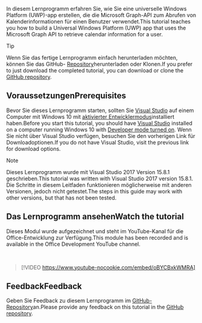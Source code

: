 <!-- markdownlint-disable MD002 MD041 -->

<span data-ttu-id="6261f-101">In diesem Lernprogramm erfahren Sie, wie Sie eine universelle Windows Platform (UWP)-app erstellen, die die Microsoft Graph-API zum Abrufen von Kalenderinformationen für einen Benutzer verwendet.</span><span class="sxs-lookup"><span data-stu-id="6261f-101">This tutorial teaches you how to build a Universal Windows Platform (UWP) app that uses the Microsoft Graph API to retrieve calendar information for a user.</span></span>

> [!TIP]
> <span data-ttu-id="6261f-102">Wenn Sie das fertige Lernprogramm einfach herunterladen möchten, können Sie das GitHub- [Repository](https://github.com/microsoftgraph/msgraph-training-uwp)herunterladen oder Klonen.</span><span class="sxs-lookup"><span data-stu-id="6261f-102">If you prefer to just download the completed tutorial, you can download or clone the [GitHub repository](https://github.com/microsoftgraph/msgraph-training-uwp).</span></span>

## <a name="prerequisites"></a><span data-ttu-id="6261f-103">Voraussetzungen</span><span class="sxs-lookup"><span data-stu-id="6261f-103">Prerequisites</span></span>

<span data-ttu-id="6261f-104">Bevor Sie dieses Lernprogramm starten, sollten Sie [Visual Studio](https://visualstudio.microsoft.com/vs/) auf einem Computer mit Windows 10 mit [aktivierter Entwicklermodus](https://docs.microsoft.com/windows/uwp/get-started/enable-your-device-for-development)installiert haben.</span><span class="sxs-lookup"><span data-stu-id="6261f-104">Before you start this tutorial, you should have [Visual Studio](https://visualstudio.microsoft.com/vs/) installed on a computer running Windows 10 with [Developer mode turned on](https://docs.microsoft.com/windows/uwp/get-started/enable-your-device-for-development).</span></span> <span data-ttu-id="6261f-105">Wenn Sie nicht über Visual Studio verfügen, besuchen Sie den vorherigen Link für Downloadoptionen.</span><span class="sxs-lookup"><span data-stu-id="6261f-105">If you do not have Visual Studio, visit the previous link for download options.</span></span>

> [!NOTE]
> <span data-ttu-id="6261f-106">Dieses Lernprogramm wurde mit Visual Studio 2017 Version 15.8.1 geschrieben.</span><span class="sxs-lookup"><span data-stu-id="6261f-106">This tutorial was written with Visual Studio 2017 version 15.8.1.</span></span> <span data-ttu-id="6261f-107">Die Schritte in diesem Leitfaden funktionieren möglicherweise mit anderen Versionen, jedoch nicht getestet.</span><span class="sxs-lookup"><span data-stu-id="6261f-107">The steps in this guide may work with other versions, but that has not been tested.</span></span>

## <a name="watch-the-tutorial"></a><span data-ttu-id="6261f-108">Das Lernprogramm ansehen</span><span class="sxs-lookup"><span data-stu-id="6261f-108">Watch the tutorial</span></span>

<span data-ttu-id="6261f-109">Dieses Modul wurde aufgezeichnet und steht im YouTube-Kanal für die Office-Entwicklung zur Verfügung.</span><span class="sxs-lookup"><span data-stu-id="6261f-109">This module has been recorded and is available in the Office Development YouTube channel.</span></span>

<!-- markdownlint-disable MD033 MD034 -->
<br/>

> [!VIDEO https://www.youtube-nocookie.com/embed/oBYCBxkWMRA]
<!-- markdownlint-enable MD033 MD034 -->

## <a name="feedback"></a><span data-ttu-id="6261f-110">Feedback</span><span class="sxs-lookup"><span data-stu-id="6261f-110">Feedback</span></span>

<span data-ttu-id="6261f-111">Geben Sie Feedback zu diesem Lernprogramm im [GitHub-Repository](https://github.com/microsoftgraph/msgraph-training-uwp)an.</span><span class="sxs-lookup"><span data-stu-id="6261f-111">Please provide any feedback on this tutorial in the [GitHub repository](https://github.com/microsoftgraph/msgraph-training-uwp).</span></span>
